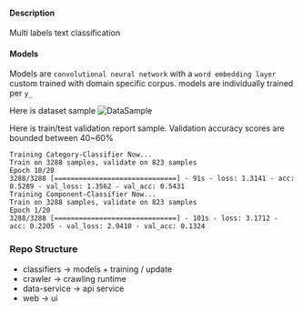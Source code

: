 #### Description
Multi labels text classification

#### Models
Models are `convolutional neural network` with a `word embedding layer` custom trained with domain specific corpus. models are individually trained per `y_`

Here is dataset sample
![DataSample](https://onevmw-my.sharepoint.com/personal/juhyeongy_vmware_com/_layouts/15/guestaccess.aspx?docid=021cebb8598ab43fd9c5f8c02db61073e&authkey=AeJ7G7-C8rfWSJujn25NLkM&expiration=2017-07-31T10%3a26%3a35.000Z)

Here is train/test validation report sample. Validation accuracy scores are bounded between 40~60%
```
Training Category-Classifier Now...
Train on 3288 samples, validate on 823 samples
Epoch 10/20
3288/3288 [==============================] - 91s - loss: 1.3141 - acc: 0.5289 - val_loss: 1.3562 - val_acc: 0.5431
Training Component-Classifier Now...
Train on 3288 samples, validate on 823 samples
Epoch 1/20
3288/3288 [==============================] - 101s - loss: 3.1712 - acc: 0.2205 - val_loss: 2.9410 - val_acc: 0.1324
```

### Repo Structure
- classifiers -> models + training / update
- crawler -> crawling runtime
- data-service -> api service
- web -> ui
